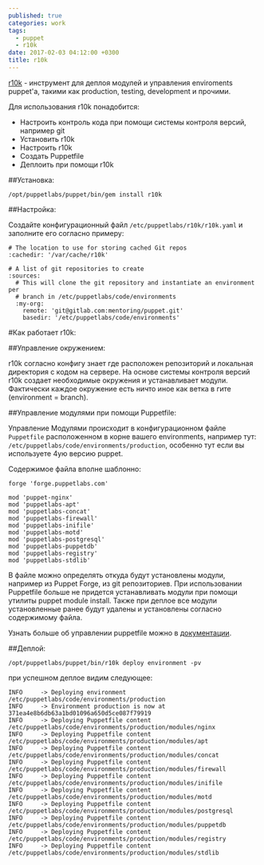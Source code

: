 ```yaml
---
published: true
categories: work
tags:
  - puppet
  - r10k
date: 2017-02-03 04:12:00 +0300 
title: r10k
---
```


[r10k](https://github.com/puppetlabs/r10k) - инструмент для деплоя модулей и управления enviroments puppet'a, такими как production, testing, development и прочими.

Для использования r10k понадобится:
  - Настроить контроль кода при помощи системы контроля версий, например git
  - Установить r10k
  - Настроить r10k
  - Создать Puppetfile
  - Деплоить при помощи r10k

##Установка:

`/opt/puppetlabs/puppet/bin/gem install r10k`

##Настройка:

Создайте конфигурационный файл `/etc/puppetlabs/r10k/r10k.yaml` и заполните его согласно примеру:

```
# The location to use for storing cached Git repos
:cachedir: '/var/cache/r10k'

# A list of git repositories to create
:sources:
  # This will clone the git repository and instantiate an environment per
  # branch in /etc/puppetlabs/code/environments
  :my-org:
    remote: 'git@gitlab.com:mentoring/puppet.git'
    basedir: '/etc/puppetlabs/code/environments'
```

#Как работает r10k:

##Управление окружением:

r10k согласно конфигу знает где расположен репозиторий и локальная директория с кодом на сервере.
На основе системы контроля версий r10k создает необходимые окружения и устанавливает модули.
Фактически каждое окружение есть ничто иное как ветка в гите (environment = branch).


##Управление модулями при помощи Puppetfile:

Управление Модулями происходит в конфигурационном файле `Puppetfile` расположенном в корне вашего environments, например тут: `/etc/puppetlabs/code/environments/production`, особенно тут если вы используете 4ую версию puppet.

Содержимое файла вполне шаблонно:

```
forge 'forge.puppetlabs.com'

mod 'puppet-nginx'
mod 'puppetlabs-apt'
mod 'puppetlabs-concat'
mod 'puppetlabs-firewall'
mod 'puppetlabs-inifile'
mod 'puppetlabs-motd'
mod 'puppetlabs-postgresql'
mod 'puppetlabs-puppetdb'
mod 'puppetlabs-registry'
mod 'puppetlabs-stdlib'
```

В файле можно определять откуда будут установлены модули, например из Puppet Forge, из git репозиториев.
При использовании Puppetfile больше не придется устанавливать модули при помощи утилиты puppet module install. Также при деплое все модули установленные ранее будут удалены и установлены согласно содержимому файла.

Узнать больше об управлении puppetfile можно в [документации](https://docs.puppet.com/pe/latest/cmgmt_puppetfile.html).

##Деплой:

`/opt/puppetlabs/puppet/bin/r10k deploy environment -pv`

при успешном деплое видим следующее:

```
INFO	 -> Deploying environment /etc/puppetlabs/code/environments/production
INFO	 -> Environment production is now at 371ea4e8b6db63a1bd01096a650d5ce087f79919
INFO	 -> Deploying Puppetfile content /etc/puppetlabs/code/environments/production/modules/nginx
INFO	 -> Deploying Puppetfile content /etc/puppetlabs/code/environments/production/modules/apt
INFO	 -> Deploying Puppetfile content /etc/puppetlabs/code/environments/production/modules/concat
INFO	 -> Deploying Puppetfile content /etc/puppetlabs/code/environments/production/modules/firewall
INFO	 -> Deploying Puppetfile content /etc/puppetlabs/code/environments/production/modules/inifile
INFO	 -> Deploying Puppetfile content /etc/puppetlabs/code/environments/production/modules/motd
INFO	 -> Deploying Puppetfile content /etc/puppetlabs/code/environments/production/modules/postgresql
INFO	 -> Deploying Puppetfile content /etc/puppetlabs/code/environments/production/modules/puppetdb
INFO	 -> Deploying Puppetfile content /etc/puppetlabs/code/environments/production/modules/registry
INFO	 -> Deploying Puppetfile content /etc/puppetlabs/code/environments/production/modules/stdlib
```
